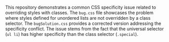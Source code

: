 This repository demonstrates a common CSS specificity issue related to overriding styles with classes. The `bug.css` file showcases the problem where styles defined for unordered lists are not overridden by a class selector. The `bugSolution.css` provides a corrected version addressing the specificity conflict.  The issue stems from the fact that the universal selector (`ul li`) has higher specificity than the class selector (`.special`). 